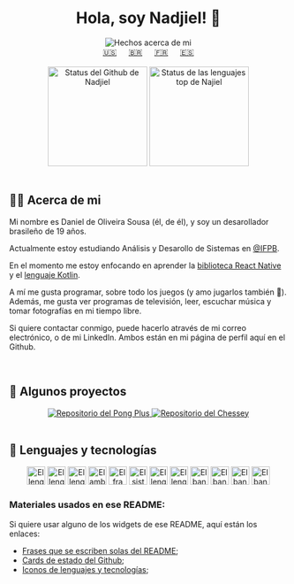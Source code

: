 <!-- Introduction -->
<h1 align="center">Hola, soy Nadjiel! 👋</h1>
<div align="center">
  <picture>
    <source media="(prefers-color-scheme: dark)" srcset="https://readme-typing-svg.herokuapp.com?font=Roboto&weight=500&size=22&pause=1000&color=F7F7F7&center=true&vCenter=true&width=435&lines=Desarollador;Gamer;Amante+de+las+artes;Fotógrafo+aficionado;Cazador+de+idiomas">
    <source media="(prefers-color-scheme: light)" srcset="https://readme-typing-svg.herokuapp.com?font=Roboto&weight=500&size=22&pause=1000&color=080808&center=true&vCenter=true&width=435&lines=Desarollador;Gamer;Amante+de+las+artes;Fotógrafo+aficionado;Cazador+de+idiomas">
    <img src="https://readme-typing-svg.herokuapp.com?font=Roboto&weight=500&size=22&pause=1000&color=F7F7F7&center=true&vCenter=true&width=435&lines=Desarollador;Gamer;Amante+de+las+artes;Fotógrafo+aficionado;Cazador+de+idiomas" alt="Hechos acerca de mi" />
  </picture>
</div>

<!-- README Languages -->
<div align="center">
  <a href="https://github.com/nadjiel/nadjiel/blob/main/README.md">🇺🇸</a>
  &emsp;
  <a href="https://github.com/nadjiel/nadjiel/blob/main/readmes/README.pt-br.md">🇧🇷</a>
  &emsp;
  <a href="https://github.com/nadjiel/nadjiel/blob/main/readmes/README.fr-fr.md">🇫🇷</a>
  &emsp;
  <a href="https://github.com/nadjiel/nadjiel/blob/main/readmes/README.es-es.md">🇪🇸</a>
</div>

<br/>

<!-- Github stats -->
<div align="center">
  <picture>
    <source media="(prefers-color-scheme: dark)" srcset="https://github-readme-stats.vercel.app/api?username=nadjiel&show_icons=true&theme=github_dark">
    <source media="(prefers-color-scheme: light)" srcset="https://github-readme-stats.vercel.app/api?username=nadjiel&show_icons=true&theme=github_light">
    <img height="180em" src="https://github-readme-stats.vercel.app/api?username=nadjiel&show_icons=true&theme=github_dark" alt="Status del Github de Nadjiel" />
  </picture>
  <picture>
    <source media="(prefers-color-scheme: dark)" srcset="https://github-readme-stats.vercel.app/api/top-langs/?username=nadjiel&layout=compact&theme=github_dark">
    <source media="(prefers-color-scheme: light)" srcset="https://github-readme-stats.vercel.app/api/top-langs/?username=nadjiel&layout=compact&theme=github_light">
    <img height="180em" src="https://github-readme-stats.vercel.app/api/top-langs/?username=nadjiel&layout=compact&theme=github_dark" alt="Status de las lenguajes top de Najiel" />
  </picture>
</div>

<br/>

<!-- About section -->
## 💁‍♂️ Acerca de mi

Mi nombre es Daniel de Oliveira Sousa (él, de él), y soy un desarollador brasileño de 19 años.

Actualmente estoy estudiando Análisis y Desarollo de Sistemas en [@IFPB](https://github.com/ifpb).

En el momento me estoy enfocando en aprender la [biblioteca React Native](https://reactnative.dev/) y el [lenguaje Kotlin](https://kotlinlang.org/).

A mí me gusta programar, sobre todo los juegos (y amo jugarlos también 🤭). Además, me gusta ver programas de televisión, leer, escuchar música y tomar fotografías en mi tiempo libre.

Si quiere contactar conmigo, puede hacerlo através de mi correo electrónico, o de mi LinkedIn. Ambos están en mi página de perfil aquí en el Github.

<br/>

<!-- Chosen repositories -->
## 🤩 Algunos proyectos
<div align="center">
  <a href="https://github.com/nadjiel/pong-plus" target="_blank">
    <picture>
      <source media="(prefers-color-scheme: dark)" srcset="https://github-readme-stats.vercel.app/api/pin/?username=nadjiel&repo=pong-plus&theme=github_dark">
      <source media="(prefers-color-scheme: light)" srcset="https://github-readme-stats.vercel.app/api/pin/?username=nadjiel&repo=pong-plus&theme=github_light">
      <img src="https://github-readme-stats.vercel.app/api/pin/?username=nadjiel&repo=pong-plus&theme=github_dark" alt="Repositorio del Pong Plus" />
    </picture>
  </a>
  <a href="https://github.com/nadjiel/chessey" target="_blank">
    <picture>
      <source media="(prefers-color-scheme: dark)" srcset="https://github-readme-stats.vercel.app/api/pin/?username=nadjiel&repo=chessey&theme=github_dark">
      <source media="(prefers-color-scheme: light)" srcset="https://github-readme-stats.vercel.app/api/pin/?username=nadjiel&repo=chessey&theme=github_light">
      <img src="https://github-readme-stats.vercel.app/api/pin/?username=nadjiel&repo=chessey&theme=github_dark" alt="Repositorio del Chessey" />
    </picture>
  </a>
</div>

<br/>

<!-- Languages and technologies -->
## 📖 Lenguajes y tecnologías
<div align="center">
  <a href="https://developer.mozilla.org/en-US/docs/Web/HTML" target="_blank"><img width="33" src="https://cdn.jsdelivr.net/gh/devicons/devicon/icons/html5/html5-plain.svg" alt="El lenguaje HTML" /></a>
  <a href="https://developer.mozilla.org/en-US/docs/Web/CSS" target="_blank"><img width="33" src="https://cdn.jsdelivr.net/gh/devicons/devicon/icons/css3/css3-plain.svg" alt="El lenguaje CSS" /></a>
  <a href="https://developer.mozilla.org/en-US/docs/Web/JavaScript" target="_blank"><img width="33" src="https://cdn.jsdelivr.net/gh/devicons/devicon/icons/javascript/javascript-plain.svg" alt="El lenguaje JavaScript" /></a>
  <a href="https://nodejs.org/en" target="_blank"><img width="33" src="https://cdn.jsdelivr.net/gh/devicons/devicon/icons/nodejs/nodejs-plain.svg" alt="El ambiente NodeJS" /></a>
  <a href="https://jestjs.io/" target="_blank"><img width="33" src="https://cdn.jsdelivr.net/gh/devicons/devicon/icons/jest/jest-plain.svg" alt="El framework JestJS" /></a>
  <a href="https://git-scm.com/" target="_blank"><img width="33" src="https://cdn.jsdelivr.net/gh/devicons/devicon/icons/git/git-original.svg" alt="El sistema de control de versiones Git" /></a>
  <a href="https://www.w3schools.com/c/c_intro.php" target="_blank"><img width="33" src="https://cdn.jsdelivr.net/gh/devicons/devicon/icons/c/c-plain.svg" alt="El lenguaje C" /></a>
  <a href="https://www.java.com/download/help/whatis_java.html" target="_blank"><img width="33" src="https://cdn.jsdelivr.net/gh/devicons/devicon/icons/java/java-plain.svg" alt="El lenguaje Java" /></a>
  <a href="https://www.postgresql.org/" target="_blank"><img width="33" src="https://cdn.jsdelivr.net/gh/devicons/devicon/icons/postgresql/postgresql-plain.svg" alt="El banco de datos PostgreSQL" /></a>
  <a href="https://www.mongodb.com/" target="_blank"><img width="33" src="https://cdn.jsdelivr.net/gh/devicons/devicon/icons/mongodb/mongodb-plain.svg" alt="El banco de datos MongoDB" /></a>
  <a href="https://redis.io/" target="_blank"><img width="33" src="https://cdn.jsdelivr.net/gh/devicons/devicon/icons/redis/redis-plain.svg" alt="El banco de datos Redis" /></a>
  <a href="https://neo4j.com/" target="_blank"><img width="33" src="https://cdn.jsdelivr.net/gh/devicons/devicon/icons/neo4j/neo4j-plain.svg" alt="El banco de datos Neo4j" /></a>
</div>

<!-- Used resources that people might want -->
### Materiales usados en ese README:
Si quiere usar alguno de los widgets de ese README, aquí están los enlaces:

- [Frases que se escriben solas del README](https://github.com/DenverCoder1/readme-typing-svg);
- [Cards de estado del Github](https://github.com/anuraghazra/github-readme-stats);
- [Iconos de lenguajes y tecnologías](https://github.com/devicons/devicon);

